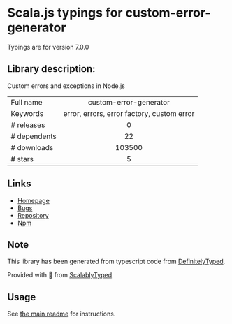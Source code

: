 
# Scala.js typings for custom-error-generator

Typings are for version 7.0.0

## Library description:
Custom errors and exceptions in Node.js

|                    |                 |
| ------------------ | :-------------: |
| Full name          | custom-error-generator |
| Keywords           | error, errors, error factory, custom error |
| # releases         | 0 |
| # dependents       | 22 |
| # downloads        | 103500 |
| # stars            | 5 |

## Links
- [Homepage](https://github.com/jproulx/node-custom-error)
- [Bugs](https://github.com/jproulx/node-custom-error/issues)
- [Repository](https://github.com/jproulx/node-custom-error)
- [Npm](https://www.npmjs.com/package/custom-error-generator)
    


## Note
This library has been generated from typescript code from [DefinitelyTyped](https://definitelytyped.org).

Provided with :purple_heart: from [ScalablyTyped](https://github.com/oyvindberg/ScalablyTyped)

## Usage
See [the main readme](../../readme.md) for instructions.


